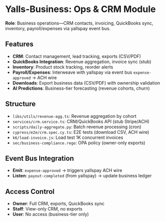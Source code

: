 # Yalls-Business: Ops & CRM Module

**Role**: Business operations—CRM contacts, invoicing, QuickBooks sync, inventory, payroll/expenses via yallspay event bus.

## Features
- **CRM**: Contact management, lead tracking, exports (CSV/PDF)
- **QuickBooks Integration**: Revenue aggregation, invoice sync (stub)
- **Inventory**: Product stock tracking, reorder alerts
- **Payroll/Expenses**: Interweave with yallspay via event bus `expense-approved` → ACH wire
- **Downloads**: Export business data (CSV/PDF) with ownership validation
- **AI Predictions**: Business-tier forecasting (revenue cohorts, churn)

## Structure
- `libs/utils/revenue-agg.ts`: Revenue aggregation by cohort
- `services/crm.service.ts`: CRM/QuickBooks API (stub Stripe/ACH)
- `scripts/daily-aggregate.py`: Batch revenue processing (cron)
- `cypress/e2e/crm.spec.cy.ts`: E2E tests (download CSV, ACH wire)
- `k6/load-invoice.js`: Load test 1K concurrent invoices
- `sec/business-compliance.rego`: OPA policy (owner-only exports)

## Event Bus Integration
- **Emit**: `expense-approved` → triggers yallspay ACH wire
- **Listen**: `payout-completed` (from yallspay) → update business ledger

## Access Control
- **Owner**: Full CRM, exports, QuickBooks sync
- **Staff**: View-only CRM, no exports
- **User**: No access (business-tier only)
